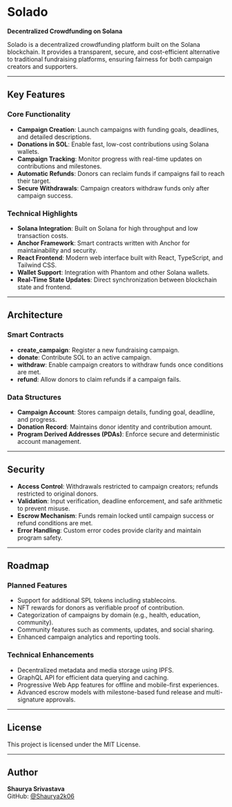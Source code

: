 # Solado  
**Decentralized Crowdfunding on Solana**  

Solado is a decentralized crowdfunding platform built on the Solana blockchain. It provides a transparent, secure, and cost-efficient alternative to traditional fundraising platforms, ensuring fairness for both campaign creators and supporters.  

---

## Key Features  

### Core Functionality  
- **Campaign Creation**: Launch campaigns with funding goals, deadlines, and detailed descriptions.  
- **Donations in SOL**: Enable fast, low-cost contributions using Solana wallets.  
- **Campaign Tracking**: Monitor progress with real-time updates on contributions and milestones.  
- **Automatic Refunds**: Donors can reclaim funds if campaigns fail to reach their target.  
- **Secure Withdrawals**: Campaign creators withdraw funds only after campaign success.  

### Technical Highlights  
- **Solana Integration**: Built on Solana for high throughput and low transaction costs.  
- **Anchor Framework**: Smart contracts written with Anchor for maintainability and security.  
- **React Frontend**: Modern web interface built with React, TypeScript, and Tailwind CSS.  
- **Wallet Support**: Integration with Phantom and other Solana wallets.  
- **Real-Time State Updates**: Direct synchronization between blockchain state and frontend.  

---

## Architecture  

### Smart Contracts  
- **create_campaign**: Register a new fundraising campaign.  
- **donate**: Contribute SOL to an active campaign.  
- **withdraw**: Enable campaign creators to withdraw funds once conditions are met.  
- **refund**: Allow donors to claim refunds if a campaign fails.  

### Data Structures  
- **Campaign Account**: Stores campaign details, funding goal, deadline, and progress.  
- **Donation Record**: Maintains donor identity and contribution amount.  
- **Program Derived Addresses (PDAs)**: Enforce secure and deterministic account management.  

---

## Security  

- **Access Control**: Withdrawals restricted to campaign creators; refunds restricted to original donors.  
- **Validation**: Input verification, deadline enforcement, and safe arithmetic to prevent misuse.  
- **Escrow Mechanism**: Funds remain locked until campaign success or refund conditions are met.  
- **Error Handling**: Custom error codes provide clarity and maintain program safety.  

---

## Roadmap  

### Planned Features  
- Support for additional SPL tokens including stablecoins.  
- NFT rewards for donors as verifiable proof of contribution.  
- Categorization of campaigns by domain (e.g., health, education, community).  
- Community features such as comments, updates, and social sharing.  
- Enhanced campaign analytics and reporting tools.  

### Technical Enhancements  
- Decentralized metadata and media storage using IPFS.  
- GraphQL API for efficient data querying and caching.  
- Progressive Web App features for offline and mobile-first experiences.  
- Advanced escrow models with milestone-based fund release and multi-signature approvals.  

---

## License  

This project is licensed under the MIT License.  

---

## Author  

**Shaurya Srivastava**  
GitHub: [@Shaurya2k06](https://github.com/Shaurya2k06)  
